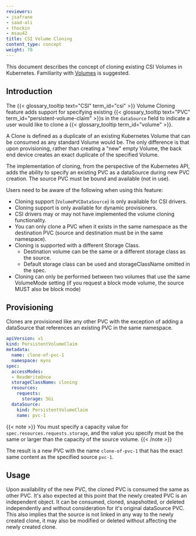 ```yaml
---
reviewers:
- jsafrane
- saad-ali
- thockin
- msau42
title: CSI Volume Cloning
content_type: concept
weight: 70
---
```


<!-- overview -->

This document describes the concept of cloning existing CSI Volumes in Kubernetes.
Familiarity with [Volumes](/docs/concepts/storage/volumes) is suggested.

<!-- body -->

## Introduction

The {{< glossary_tooltip text="CSI" term_id="csi" >}} Volume Cloning feature adds
support for specifying existing {{< glossary_tooltip text="PVC" term_id="persistent-volume-claim" >}}s
in the `dataSource` field to indicate a user would like to clone a {{< glossary_tooltip term_id="volume" >}}.

A Clone is defined as a duplicate of an existing Kubernetes Volume that can be
consumed as any standard Volume would be.  The only difference is that upon
provisioning, rather than creating a "new" empty Volume, the back end device
creates an exact duplicate of the specified Volume.

The implementation of cloning, from the perspective of the Kubernetes API, adds
the ability to specify an existing PVC as a dataSource during new PVC creation.
The source PVC must be bound and available (not in use).

Users need to be aware of the following when using this feature:

* Cloning support (`VolumePVCDataSource`) is only available for CSI drivers.
* Cloning support is only available for dynamic provisioners.
* CSI drivers may or may not have implemented the volume cloning functionality.
* You can only clone a PVC when it exists in the same namespace as the destination PVC
  (source and destination must be in the same namespace).
* Cloning is supported with a different Storage Class.
  - Destination volume can be the same or a different storage class as the source.
  - Default storage class can be used and storageClassName omitted in the spec.
* Cloning can only be performed between two volumes that use the same VolumeMode setting
  (if you request a block mode volume, the source MUST also be block mode)

## Provisioning

Clones are provisioned like any other PVC with the exception of adding a dataSource
that references an existing PVC in the same namespace.

```yaml
apiVersion: v1
kind: PersistentVolumeClaim
metadata:
  name: clone-of-pvc-1
  namespace: myns
spec:
  accessModes:
  - ReadWriteOnce
  storageClassName: cloning
  resources:
    requests:
      storage: 5Gi
  dataSource:
    kind: PersistentVolumeClaim
    name: pvc-1
```

{{< note >}}
You must specify a capacity value for `spec.resources.requests.storage`, and the
value you specify must be the same or larger than the capacity of the source volume.
{{< /note >}}

The result is a new PVC with the name `clone-of-pvc-1` that has the exact same
content as the specified source `pvc-1`.

## Usage

Upon availability of the new PVC, the cloned PVC is consumed the same as other PVC.
It's also expected at this point that the newly created PVC is an independent object.
It can be consumed, cloned, snapshotted, or deleted independently and without
consideration for it's original dataSource PVC.  This also implies that the source
is not linked in any way to the newly created clone, it may also be modified or
deleted without affecting the newly created clone.
